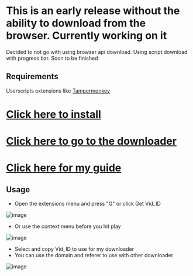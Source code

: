 # This is an early release without the ability to download from the browser. Currently working on it

Decided to not go with using browser api download. Using script download with progress bar. Soon to be finished

## Requirements

Userscripts extensions  like [Tampermonkey](https://www.tampermonkey.net/)

# [Click here to install](https://github.com/PatrickL546/Hydrax-Abyss.to-DownloadHelper/raw/master/Hydrax-Abyss.to-DownloadHelper.user.js)

# [Click here to go to the downloader](https://github.com/PatrickL546/Hydrax-Abyss.to-DownloadHelper-Python)

# [Click here for my guide](https://github.com/PatrickL546/How-to-download-hydrax-abyss.to)

## Usage

- Open the extensions menu and press "G" or click Get Vid_ID

![image](https://github.com/PatrickL546/Hydrax-Abyss.to-DownloadHelper/assets/75874561/9acbc656-3b41-4c0c-bd2d-f4aace066ca6)

- Or use the context menu before you hit play

![image](https://github.com/PatrickL546/Hydrax-Abyss.to-DownloadHelper/assets/75874561/dfda2c38-3898-4684-b61c-d1dc85bff9b3)

- Select and copy Vid_ID to use for my downloader
- You can use the domain and referer to use with other downloader

![image](https://github.com/PatrickL546/Hydrax-Abyss.to-DownloadHelper/assets/75874561/7b622ebf-d140-420a-a067-0b9dfeb10cfc)
